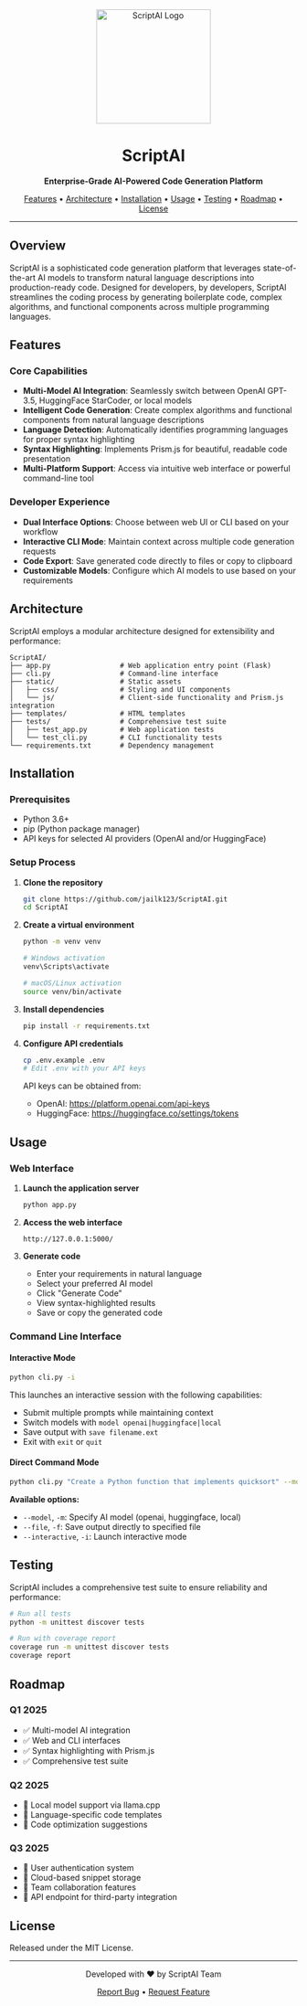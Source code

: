 <div align="center">
  <img src="https://via.placeholder.com/200x200.png?text=ScriptAI" alt="ScriptAI Logo" width="200"/>
  <h1>ScriptAI</h1>
  <p><strong>Enterprise-Grade AI-Powered Code Generation Platform</strong></p>
  <p>
    <a href="#features">Features</a> •
    <a href="#architecture">Architecture</a> •
    <a href="#installation">Installation</a> •
    <a href="#usage">Usage</a> •
    <a href="#testing">Testing</a> •
    <a href="#roadmap">Roadmap</a> •
    <a href="#license">License</a>
  </p>
</div>

---

## Overview

ScriptAI is a sophisticated code generation platform that leverages state-of-the-art AI models to transform natural language descriptions into production-ready code. Designed for developers, by developers, ScriptAI streamlines the coding process by generating boilerplate code, complex algorithms, and functional components across multiple programming languages.

## Features

### Core Capabilities
- **Multi-Model AI Integration**: Seamlessly switch between OpenAI GPT-3.5, HuggingFace StarCoder, or local models
- **Intelligent Code Generation**: Create complex algorithms and functional components from natural language descriptions
- **Language Detection**: Automatically identifies programming languages for proper syntax highlighting
- **Syntax Highlighting**: Implements Prism.js for beautiful, readable code presentation
- **Multi-Platform Support**: Access via intuitive web interface or powerful command-line tool

### Developer Experience
- **Dual Interface Options**: Choose between web UI or CLI based on your workflow
- **Interactive CLI Mode**: Maintain context across multiple code generation requests
- **Code Export**: Save generated code directly to files or copy to clipboard
- **Customizable Models**: Configure which AI models to use based on your requirements

## Architecture

ScriptAI employs a modular architecture designed for extensibility and performance:

```
ScriptAI/
├── app.py                 # Web application entry point (Flask)
├── cli.py                 # Command-line interface
├── static/                # Static assets
│   ├── css/               # Styling and UI components
│   └── js/                # Client-side functionality and Prism.js integration
├── templates/             # HTML templates
├── tests/                 # Comprehensive test suite
│   ├── test_app.py        # Web application tests
│   └── test_cli.py        # CLI functionality tests
└── requirements.txt       # Dependency management
```

## Installation

### Prerequisites
- Python 3.6+
- pip (Python package manager)
- API keys for selected AI providers (OpenAI and/or HuggingFace)

### Setup Process

1. **Clone the repository**
   ```bash
   git clone https://github.com/jailk123/ScriptAI.git
   cd ScriptAI
   ```

2. **Create a virtual environment**
   ```bash
   python -m venv venv
   
   # Windows activation
   venv\Scripts\activate
   
   # macOS/Linux activation
   source venv/bin/activate
   ```

3. **Install dependencies**
   ```bash
   pip install -r requirements.txt
   ```

4. **Configure API credentials**
   ```bash
   cp .env.example .env
   # Edit .env with your API keys
   ```
   
   API keys can be obtained from:
   - OpenAI: https://platform.openai.com/api-keys
   - HuggingFace: https://huggingface.co/settings/tokens

## Usage

### Web Interface

1. **Launch the application server**
   ```bash
   python app.py
   ```

2. **Access the web interface**
   ```
   http://127.0.0.1:5000/
   ```

3. **Generate code**
   - Enter your requirements in natural language
   - Select your preferred AI model
   - Click "Generate Code"
   - View syntax-highlighted results
   - Save or copy the generated code

### Command Line Interface

#### Interactive Mode
```bash
python cli.py -i
```

This launches an interactive session with the following capabilities:
- Submit multiple prompts while maintaining context
- Switch models with `model openai|huggingface|local`
- Save output with `save filename.ext`
- Exit with `exit` or `quit`

#### Direct Command Mode
```bash
python cli.py "Create a Python function that implements quicksort" --model openai --file quicksort.py
```

**Available options:**
- `--model`, `-m`: Specify AI model (openai, huggingface, local)
- `--file`, `-f`: Save output directly to specified file
- `--interactive`, `-i`: Launch interactive mode

## Testing

ScriptAI includes a comprehensive test suite to ensure reliability and performance:

```bash
# Run all tests
python -m unittest discover tests

# Run with coverage report
coverage run -m unittest discover tests
coverage report
```

## Roadmap

### Q1 2025
- ✅ Multi-model AI integration
- ✅ Web and CLI interfaces
- ✅ Syntax highlighting with Prism.js
- ✅ Comprehensive test suite

### Q2 2025
- 🔄 Local model support via llama.cpp
- 🔄 Language-specific code templates
- 🔄 Code optimization suggestions

### Q3 2025
- 📅 User authentication system
- 📅 Cloud-based snippet storage
- 📅 Team collaboration features
- 📅 API endpoint for third-party integration

## License

Released under the MIT License.

---

<div align="center">
  <p>Developed with ❤️ by ScriptAI Team</p>
  <p>
    <a href="https://github.com/jailk123/ScriptAI/issues">Report Bug</a> •
    <a href="https://github.com/jailk123/ScriptAI/issues">Request Feature</a>
  </p>
</div>
